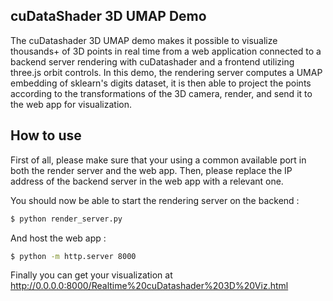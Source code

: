 ## cuDataShader 3D UMAP Demo

The cuDatashader 3D UMAP demo makes it possible to visualize thousands+ of 3D points in real time from a web application connected to a backend server rendering with cuDatashader and a frontend utilizing three.js orbit controls. In this demo, the rendering server computes a UMAP embedding of sklearn's digits dataset, it is then able to project the points according to the transformations of the 3D camera, render, and send it to the web app for visualization.

## How to use

First of all, please make sure that your using a common available port in both the render server and the web app. Then, please replace the IP address of the backend server in the web app with a relevant one.

You should now be able to start the rendering server on the backend :
```sh
$ python render_server.py
```
And host the web app :
```sh
$ python -m http.server 8000
```
Finally you can get your visualization at http://0.0.0.0:8000/Realtime%20cuDatashader%203D%20Viz.html
